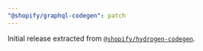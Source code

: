 ```yaml
---
"@shopify/graphql-codegen": patch
---
```


Initial release extracted from [`@shopify/hydrogen-codegen`](https://github.com/Shopify/hydrogen/tree/main/packages/hydrogen-codegen).
